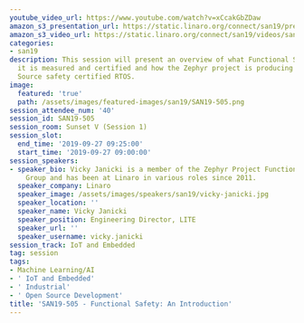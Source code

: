 ```yaml
---
youtube_video_url: https://www.youtube.com/watch?v=xCcakGbZDaw
amazon_s3_presentation_url: https://static.linaro.org/connect/san19/presentations/san19-505.pdf
amazon_s3_video_url: https://static.linaro.org/connect/san19/videos/san19-505.mp4
categories:
- san19
description: This session will present an overview of what Functional Safety is, how
  it is measured and certified and how the Zephyr project is producing the first Open
  Source safety certified RTOS.
image:
  featured: 'true'
  path: /assets/images/featured-images/san19/SAN19-505.png
session_attendee_num: '40'
session_id: SAN19-505
session_room: Sunset V (Session 1)
session_slot:
  end_time: '2019-09-27 09:25:00'
  start_time: '2019-09-27 09:00:00'
session_speakers:
- speaker_bio: Vicky Janicki is a member of the Zephyr Project Functional Safety Working
    Group and has been at Linaro in various roles since 2011.
  speaker_company: Linaro
  speaker_image: /assets/images/speakers/san19/vicky-janicki.jpg
  speaker_location: ''
  speaker_name: Vicky Janicki
  speaker_position: Engineering Director, LITE
  speaker_url: ''
  speaker_username: vicky.janicki
session_track: IoT and Embedded
tag: session
tags:
- Machine Learning/AI
- ' IoT and Embedded'
- ' Industrial'
- ' Open Source Development'
title: 'SAN19-505 - Functional Safety: An Introduction'
---
```

